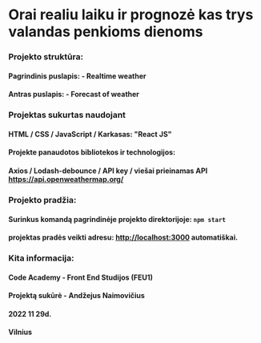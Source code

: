 # Orai realiu laiku ir prognozė kas trys valandas penkioms dienoms

### Projekto struktūra:

#### Pagrindinis puslapis: - Realtime weather 
#### Antras puslapis: - Forecast of weather

### Projektas sukurtas naudojant
#### HTML / CSS / JavaScript / Karkasas: "React JS"

#### Projekte panaudotos bibliotekos ir technologijos: 
#### Axios / Lodash-debounce / API key / viešai prieinamas API <https://api.openweathermap.org/>

### Projekto pradžia:
#### Surinkus komandą pagrindinėje projekto direktorijoje: `npm start`
#### projektas pradės veikti adresu: <http://localhost:3000> automatiškai.

### Kita informacija:
#### Code Academy - Front End Studijos (FEU1)
#### Projektą sukūrė - Andžejus Naimovičius
#### 2022 11 29d.
#### Vilnius


